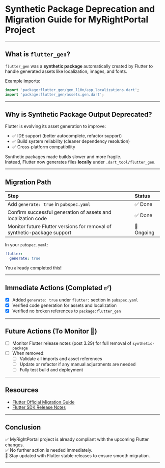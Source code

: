 
# Synthetic Package Deprecation and Migration Guide for MyRightPortal Project

---

## What is `flutter_gen`?

`flutter_gen` was a **synthetic package** automatically created by Flutter to handle generated assets like localization, images, and fonts.

Example imports:

```dart
import 'package:flutter_gen/gen_l10n/app_localizations.dart';
import 'package:flutter_gen/assets.gen.dart';
```

---

## Why is Synthetic Package Output Deprecated?

Flutter is evolving its asset generation to improve:

- ✅ IDE support (better autocomplete, refactor support)
- ✅ Build system reliability (cleaner dependency resolution)
- ✅ Cross-platform compatibility

Synthetic packages made builds slower and more fragile.  
Instead, Flutter now generates files **locally** under `.dart_tool/flutter_gen`.

---

## Migration Path

| Step | Status |
|:---|:---|
| Add `generate: true` in `pubspec.yaml` | ✅ Done |
| Confirm successful generation of assets and localization code | ✅ Done |
| Monitor future Flutter versions for removal of synthetic-package support | 🔔 Ongoing |

In your `pubspec.yaml`:

```yaml
flutter:
  generate: true
```

You already completed this!

---

## Immediate Actions (Completed ✅)

- [x] Added `generate: true` under `flutter:` section in `pubspec.yaml`
- [x] Verified code generation for assets and localization
- [x] Verified no broken references to `package:flutter_gen`

---

## Future Actions (To Monitor 🔔)

- [ ] Monitor Flutter release notes (post 3.29) for full removal of `synthetic-package`
- [ ] When removed:
  - [ ] Validate all imports and asset references
  - [ ] Update or refactor if any manual adjustments are needed
  - [ ] Fully test build and deployment

---

## Resources

- [Flutter Official Migration Guide](https://flutter.dev/to/flutter-gen-deprecation)
- [Flutter SDK Release Notes](https://docs.flutter.dev/release/whats-new)

---

## Conclusion

✅ MyRightPortal project is already compliant with the upcoming Flutter changes.  
✅ No further action is needed immediately.  
🔔 Stay updated with Flutter stable releases to ensure smooth migration.

---
